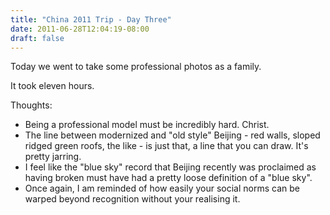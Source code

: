 ```yaml
---
title: "China 2011 Trip - Day Three"
date: 2011-06-28T12:04:19-08:00
draft: false
---
```


Today we went to take some professional photos as a family.

It took eleven hours.

Thoughts:

- Being a professional model must be incredibly hard. Christ.
- The line between modernized and "old style" Beijing - red walls, sloped ridged green roofs, the like - is just that, a line that you can draw. It's pretty jarring.
- I feel like the "blue sky" record that Beijing recently was proclaimed as having broken must have had a pretty loose definition of a "blue sky".
- Once again, I am reminded of how easily your social norms can be warped beyond recognition without your realising it.
